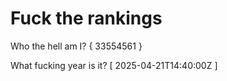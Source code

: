 # Fuck the rankings

Who the hell am I?
{ 33554561 }

What fucking year is it?
[ 2025-04-21T14:40:00Z ]
